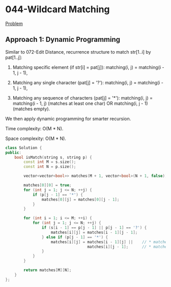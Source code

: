 # 044-Wildcard Matching

[Problem](https://leetcode.com/problems/wildcard-matching/)

## Approach 1: Dynamic Programming

Similar to 072-Edit Distance, recurrence structure to match str[1..i] by pat[1..j]:

1. Matching specific element (if str[i] = pat[j]): matching(i, j) = matching(i - 1, j - 1),

2. Matching any single character (pat[j] = '?'): matching(i, j) = matching(i - 1, j - 1),

3. Matching any sequence of characters (pat[j] = '*'): matching(i, j) = matching(i - 1, j) (matches at least one char) OR matching(i, j - 1) (matches empty).

We then apply dynamic programming for smarter recursion.

Time complexity: O(M * N).

Space complexity: O(M * N).

```c++
class Solution {
public:
    bool isMatch(string s, string p) {
        const int M = s.size();
        const int N = p.size();

        vector<vector<bool>> matches(M + 1, vector<bool>(N + 1, false));

        matches[0][0] = true;
        for (int j = 1; j <= N; ++j) {
            if (p[j - 1] == '*') {
                matches[0][j] = matches[0][j - 1];
            }
        }

        for (int i = 1; i <= M; ++i) {
            for (int j = 1; j <= N; ++j) {
                if (s[i - 1] == p[j - 1] || p[j - 1] == '?') {
                    matches[i][j] = matches[i - 1][j - 1];
                } else if (p[j - 1] == '*') {
                    matches[i][j] = matches[i - 1][j] ||    // * matches at least one char
                                    matches[i][j - 1];      // * matches empty
                }
            }
        }

        return matches[M][N];
    }
};
```
